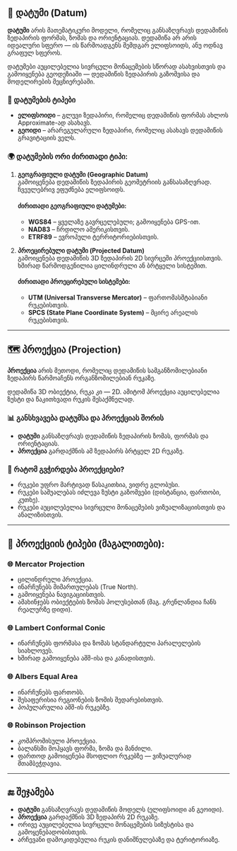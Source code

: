 ## 📐 დატუმი (Datum)

**დატუმი** არის მათემატიკური მოდელი, რომელიც განსაზღვრავს დედამიწის ზედაპირის ფორმას, ზომას და ორიენტაციას. დედამიწა არ არის იდეალური სფერო — ის წარმოადგენს შემდგარ ელიფსოიდს, ანუ ოდნავ გრაფულ სფეროს.

დატუმები აუცილებელია სივრცული მონაცემების სწორად ასახვისთვის და გამოიყენება გეოდეზიაში — დედამიწის ზედაპირის გაზომვისა და მოდელირების მეცნიერებაში.

### 📌 დატუმების ტიპები

- **ელიფსოიდი** – გლუვი ზედაპირი, რომელიც დედამიწის ფორმას ახლოს Approximate-ად ასახავს.
- **გეოიდი** – არარეგულარული ზედაპირი, რომელიც ასახავს დედამიწის გრავიტაციის ველს.

### 🌍 დატუმების ორი ძირითადი ტიპი:

1. **გეოგრაფიული დატუმი (Geographic Datum)**  
   გამოიყენება დედამიწის ზედაპირის გეომეტრიის განსასაზღვრად.  
   ჩვეულებრივ ეფუძნება ელიფსოიდს.

   #### ძირითადი გეოგრაფიული დატუმები:
   - **WGS84** – ყველაზე გავრცელებული; გამოიყენება GPS-ით.
   - **NAD83** – ჩრდილო ამერიკისთვის.
   - **ETRF89** – ევროპული ტერრიტორიებისთვის.

2. **პროეცირებული დატუმი (Projected Datum)**  
   გამოიყენება დედამიწის 3D ზედაპირის 2D სივრცეში პროექციისთვის.  
   ხშირად წარმოდგენილია ცილინდრული ან ბრტყელი სისტემით.

   #### ძირითადი პროეცირებული სისტემები:
   - **UTM (Universal Transverse Mercator)** – ფართომასშტაბიანი რუკებისთვის.
   - **SPCS (State Plane Coordinate System)** – მცირე არეალის რუკებისთვის.

---

## 🗺️ პროექცია (Projection)

**პროექცია** არის მეთოდი, რომელიც დედამიწის სამგანზომილებიანი ზედაპირს წარმოაჩენს ორგანზომილებიან რუკაზე.

დედამიწა 3D ობიექტია, რუკა კი — 2D. ამიტომ პროექცია აუცილებელია ზუსტი და წაკითხვადი რუკის შესაქმნელად.

### 📊 განსხვავება დატუმსა და პროექციას შორის

- **დატუმი** განსაზღვრავს დედამიწის ზედაპირის ზომას, ფორმას და ორიენტაციას.
- **პროექცია** გარდაქმნის ამ ზედაპირს ბრტყელ 2D რუკაზე.

### 📌 რატომ გვჭირდება პროექციები?

- რუკები უფრო მარტივად წასაკითხია, ვიდრე გლობუსი.
- რუკები საშუალებას იძლევა ზუსტი გაზომვები (დისტანცია, ფართობი, კუთხე).
- რუკები აუცილებელია სივრცული მონაცემების ვიზუალიზაციისთვის და ანალიზისთვის.

---

## 🧭 პროექციის ტიპები (მაგალითები):

### 🌐 Mercator Projection
- ცილინდრული პროექცია.
- ინარჩუნებს მიმართულებას (True North).
- გამოიყენება ნავიგაციისთვის.
- ამახინჯებს ობიექტების ზომას პოლუსებთან (მაგ. გრენლანდია ჩანს რეალურზე დიდი).

### 🌐 Lambert Conformal Conic
- ინარჩუნებს ფორმასა და ზომას სტანდარტული პარალელების სიახლოვეს.
- ხშირად გამოიყენება აშშ-ისა და კანადისთვის.

### 🌐 Albers Equal Area
- ინარჩუნებს ფართობს.
- შესაფერისია რეგიონების ზომის შედარებისთვის.
- პოპულარულია აშშ-ის რუკებზე.

### 🌐 Robinson Projection
- კომპრომისული პროექცია.
- ბალანსში მოჰყავს ფორმა, ზომა და მანძილი.
- ფართოდ გამოიყენება მსოფლიო რუკებზე — ვიზუალურად შთამბეჭდავია.

---

## 🔚 შეჯამება

- **დატუმი** განსაზღვრავს დედამიწის მოდელს (ელიფსოიდი ან გეოიდი).
- **პროექცია** გარდაქმნის 3D ზედაპირს 2D რუკაზე.
- ორივე აუცილებელია სივრცული მონაცემების სიზუსტისა და გამოყენებადობისთვის.
- არჩევანი დამოკიდებულია რუკის დანიშნულებაზე და ტერიტორიაზე.
